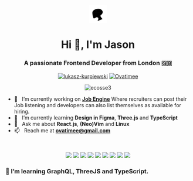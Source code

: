 <!--
**ovatimee/ovatimee** is a ✨ _special_ ✨ repository because its `README.md` (this file) appears on your GitHub profile.

Here are some ideas to get you started:

- 🔭 I’m currently working on ...
- 🌱 I’m currently learning ...
- 👯 I’m looking to collaborate on ...
- 🤔 I’m looking for help with ...
- 💬 Ask me about ...
- 📫 How to reach me: ...
- 😄 Pronouns: ...
- ⚡ Fun fact: ...
-->

<p align="center"><img src="avatar.png" /></p>
<h1 align="center">Hi 👋, I'm Jason</h1>
<h3 align="center">A passionate Frontend Developer from London 🇬🇧</h3>

<p align="center">
<a href="https://www.linkedin.com/in/jason-clinton-63a593242/" target="blank"><img align="center" src="https://cdn.jsdelivr.net/npm/simple-icons@3.0.1/icons/linkedin.svg" alt="lukasz-kurpiewski" height="30" width="30" /></a>
<a href="https://instagram.com/ddiabts" target="blank"><img align="center" src="https://cdn.jsdelivr.net/npm/simple-icons@3.0.1/icons/instagram.svg" alt="Ovatimee" height="30" width="30" /></a>
</p>

<p align="center"> <img src="https://komarev.com/ghpvc/?username=ecosse3&style=flat-square&color=2591F6" alt="ecosse3" /> </p>

- 🔭 &nbsp; I’m currently working on [**Job Engine**](https://github.com/ovatimee/JobEngine) Where recruiters can post their Job listening and                             developers can also list themselves as available for hiring.
- 🌱 &nbsp; I’m currently learning **Design in Figma**, **Three.js** and **TypeScript**
- 💬 &nbsp; Ask me about **React.js**, **(Neo)Vim** and **Linux**
- 📫 &nbsp; Reach me at **ovatimee@gmail.com**

&nbsp;

<p align="center">
  <img src="https://img.shields.io/badge/neovim-%2357A143.svg?&style=for-the-badge&logo=neovim&logoColor=white" />
  <img src="https://img.shields.io/badge/typescript%20-%23007ACC.svg?&style=for-the-badge&logo=typescript&logoColor=white" />
  <img src="https://img.shields.io/badge/javascript%20-%23323330.svg?&style=for-the-badge&logo=javascript&logoColor=%23F7DF1E" />
  <img src="https://img.shields.io/badge/react%20-%2361DAFB.svg?&style=for-the-badge&logo=react&logoColor=black" />
  <img src="https://img.shields.io/badge/react%20native%20-%231CAACE.svg?&style=for-the-badge&logo=react&logoColor=white" />
  <img src="https://img.shields.io/badge/next.js%20-%23000000.svg?&style=for-the-badge&logo=next.js&logoColor=white" />
  <img src="https://img.shields.io/badge/redux%20-%23764ABC.svg?&style=for-the-badge&logo=redux&logoColor=white" />
  <img src="https://img.shields.io/badge/redux%20saga%20-%23999999.svg?&style=for-the-badge&logo=redux-saga&logoColor=white" />
  <img src="https://img.shields.io/badge/manjaro%20-%2335BF5C.svg?&style=for-the-badge&logo=manjaro&logoColor=white" />
</p>


<!---

## 👋 Hello, I'm Jason!
#### 👨🏽‍💻 I'm a web developer and Vim Enthusiast. 💎

#### 👯 Looking to collaborate on [My Upcoming Email App: Email App with BuiltIn/Editable Professional Email Templates]

#### 💬 Ask me about anything [here](https://github.com/ovatimee/issues)


🥺 [Hire ME!!](https://iamjay.dev) CHECKOUT MY [PORTFOLIO](https://iamjay.dev)


### 😄 About me 
- 🔭 I'm working to improve gaming platform at EXNOA LLC.
-->

### 🌱 I’m learning GraphQL, ThreeJS and TypeScript.
